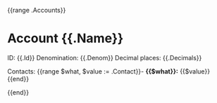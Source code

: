 {{range .Accounts}}
# Account {{.Name}}
ID: {{.Id}}
Denomination: {{.Denom}}
Decimal places: {{.Decimals}}

Contacts:
{{range $what, $value := .Contact}}- **{{$what}}:** {{$value}}
{{end}}

{{end}}
